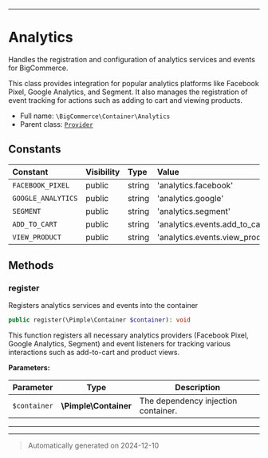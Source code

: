 ***

# Analytics

Handles the registration and configuration of analytics services and events for BigCommerce.

This class provides integration for popular analytics platforms like Facebook Pixel, Google Analytics, and Segment.
It also manages the registration of event tracking for actions such as adding to cart and viewing products.

* Full name: `\BigCommerce\Container\Analytics`
* Parent class: [`Provider`](./Provider.md)


## Constants

| Constant | Visibility | Type | Value |
|:---------|:-----------|:-----|:------|
|`FACEBOOK_PIXEL`|public|string|&#039;analytics.facebook&#039;|
|`GOOGLE_ANALYTICS`|public|string|&#039;analytics.google&#039;|
|`SEGMENT`|public|string|&#039;analytics.segment&#039;|
|`ADD_TO_CART`|public|string|&#039;analytics.events.add_to_cart&#039;|
|`VIEW_PRODUCT`|public|string|&#039;analytics.events.view_product&#039;|


## Methods


### register

Registers analytics services and events into the container

```php
public register(\Pimple\Container $container): void
```

This function registers all necessary analytics providers (Facebook Pixel, Google Analytics, Segment)
and event listeners for tracking various interactions such as add-to-cart and product views.






**Parameters:**

| Parameter | Type | Description |
|-----------|------|-------------|
| `$container` | **\Pimple\Container** | The dependency injection container. |





***


***
> Automatically generated on 2024-12-10
